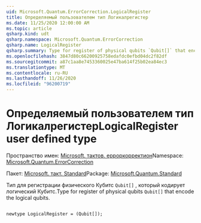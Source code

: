 ```yaml
---
uid: Microsoft.Quantum.ErrorCorrection.LogicalRegister
title: Определяемый пользователем тип Логикалрегистер
ms.date: 11/25/2020 12:00:00 AM
ms.topic: article
qsharp.kind: udt
qsharp.namespace: Microsoft.Quantum.ErrorCorrection
qsharp.name: LogicalRegister
qsharp.summary: Type for register of physical qubits `Qubit[]` that encode the logical qubits.
ms.openlocfilehash: 3847d80c66200925758edafdc0efbd04dc2f82df
ms.sourcegitcommit: a87c1aa8e7453360025e47ba614f25b02ea84ec3
ms.translationtype: MT
ms.contentlocale: ru-RU
ms.lasthandoff: 11/26/2020
ms.locfileid: "96200719"
---
```

# <a name="logicalregister-user-defined-type"></a><span data-ttu-id="90b97-102">Определяемый пользователем тип Логикалрегистер</span><span class="sxs-lookup"><span data-stu-id="90b97-102">LogicalRegister user defined type</span></span>

<span data-ttu-id="90b97-103">Пространство имен: [Microsoft. тактов. ерроркорректион](xref:Microsoft.Quantum.ErrorCorrection)</span><span class="sxs-lookup"><span data-stu-id="90b97-103">Namespace: [Microsoft.Quantum.ErrorCorrection](xref:Microsoft.Quantum.ErrorCorrection)</span></span>

<span data-ttu-id="90b97-104">Пакет: [Microsoft. такт. Standard](https://nuget.org/packages/Microsoft.Quantum.Standard)</span><span class="sxs-lookup"><span data-stu-id="90b97-104">Package: [Microsoft.Quantum.Standard](https://nuget.org/packages/Microsoft.Quantum.Standard)</span></span>


<span data-ttu-id="90b97-105">Тип для регистрации физического Кубитс `Qubit[]` , который кодирует логический Кубитс.</span><span class="sxs-lookup"><span data-stu-id="90b97-105">Type for register of physical qubits `Qubit[]` that encode the logical qubits.</span></span>

```qsharp

newtype LogicalRegister = (Qubit[]);
```

